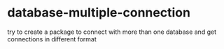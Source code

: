 # database-multiple-connection
try to create a package to connect with more than one database and get connections in different format
